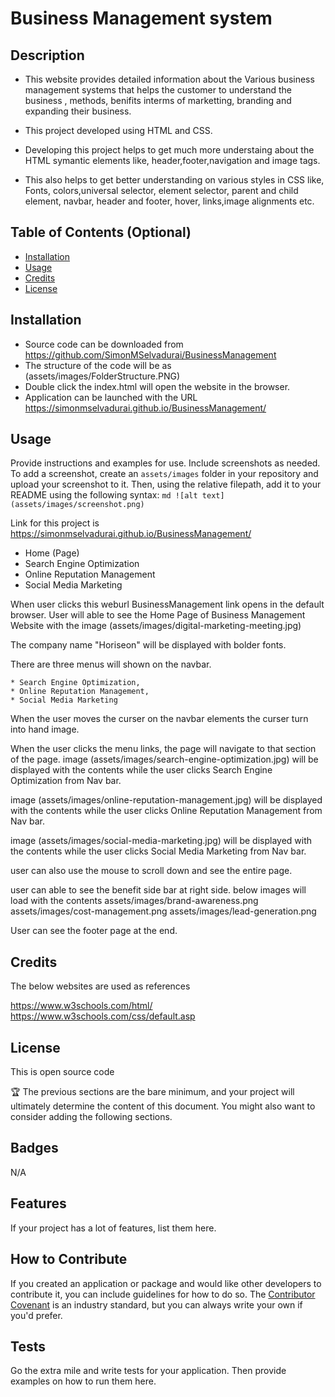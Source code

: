 # Business Management system

## Description

- This website provides detailed information about the Various business management systems that helps the customer to understand the business , methods, benifits interms of marketting, branding and expanding their business.

- This project developed using HTML and CSS.

- Developing this project helps to get much more understaing about the HTML symantic elements like, header,footer,navigation and image tags.

- This also helps to get better understanding on various styles in CSS like, Fonts, colors,universal selector, element selector, parent and child element, navbar, header and footer, hover, links,image alignments etc.

## Table of Contents (Optional)

- [Installation](#installation)
- [Usage](#usage)
- [Credits](#credits)
- [License](#license)

## Installation

- Source code can be downloaded from https://github.com/SimonMSelvadurai/BusinessManagement
- The structure of the code will be as (assets/images/FolderStructure.PNG)
- Double click the index.html will open the website in the browser.
- Application can be launched with the URL https://simonmselvadurai.github.io/BusinessManagement/

## Usage

Provide instructions and examples for use. Include screenshots as needed.
To add a screenshot, create an `assets/images` folder in your repository and upload your screenshot to it. Then, using the relative filepath, add it to your README using the following syntax:
`md ![alt text](assets/images/screenshot.png) `

Link for this project is https://simonmselvadurai.github.io/BusinessManagement/

- Home (Page)
- Search Engine Optimization
- Online Reputation Management
- Social Media Marketing

When user clicks this weburl BusinessManagement link opens in the default browser.
User will able to see the Home Page of Business Management Website with the image (assets/images/digital-marketing-meeting.jpg)

The company name "Horiseon" will be displayed with bolder fonts.

There are three menus will shown on the navbar.

    * Search Engine Optimization,
    * Online Reputation Management,
    * Social Media Marketing

When the user moves the curser on the navbar elements the curser turn into hand image.

When the user clicks the menu links, the page will navigate to that section of the page.
image (assets/images/search-engine-optimization.jpg) will be displayed with the contents while the user clicks Search Engine Optimization from Nav bar.

image (assets/images/online-reputation-management.jpg) will be displayed with the contents while the user clicks Online Reputation Management from Nav bar.

image (assets/images/social-media-marketing.jpg) will be displayed with the contents while the user clicks Social Media Marketing from Nav bar.

user can also use the mouse to scroll down and see the entire page.

user can able to see the benefit side bar at right side.
below images will load with the contents
assets/images/brand-awareness.png
assets/images/cost-management.png
assets/images/lead-generation.png

User can see the footer page at the end.

## Credits

The below websites are used as references

https://www.w3schools.com/html/
https://www.w3schools.com/css/default.asp

## License

This is open source code

🏆 The previous sections are the bare minimum, and your project will ultimately determine the content of this document. You might also want to consider adding the following sections.

## Badges

N/A

## Features

If your project has a lot of features, list them here.

## How to Contribute

If you created an application or package and would like other developers to contribute it, you can include guidelines for how to do so. The [Contributor Covenant](https://www.contributor-covenant.org/) is an industry standard, but you can always write your own if you'd prefer.

## Tests

Go the extra mile and write tests for your application. Then provide examples on how to run them here.
